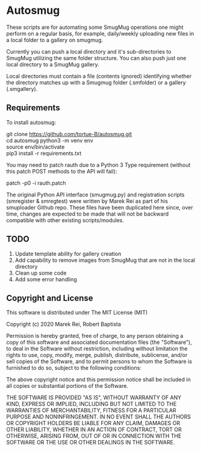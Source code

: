 Autosmug
========


These scripts are for automating some SmugMug operations one might perform on a regular basis, for example, daily/weekly uploading new files in a local folder to a gallery on smugmug.

Currently you can push a local directory and it's sub-directories to SmugMug utilizing the same folder structure. You can also push just one local directory to a SmugMug gallery.

Local directories must contain a file (contents ignored) identifying whether the directory matches up with a Smugmug folder (.smfolder) or a gallery (.smgallery).


Requirements
------------

To install autosmug:

  git clone https://github.com/tortue-B/autosmug.git  
	cd autosmug
	python3 -m venv env  
	source env/bin/activate  
  pip3 install -r requirements.txt

You may need to patch rauth due to a Python 3 Type requirement (without this patch POST methods to the API will fail):

  patch -p0 -i rauth.patch


The original Python API interface (smugmug.py) and registration scripts (smregister & smregtest) were written by Marek Rei as part of his smuploader Github repo. These files have been duplicated here since, over time, changes are expected to be made that will not be backward compatible with other existing scripts/modules.


TODO
----

1. Update template ability for gallery creation
2. Add capability to remove images from SmugMug that are not in the local directory
3. Clean up some code
4. Add some error handling


Copyright and License
---------------------

This software is distributed under The MIT License (MIT)

Copyright (c) 2020 Marek Rei, Robert Baptista

Permission is hereby granted, free of charge, to any person obtaining a copy
of this software and associated documentation files (the "Software"), to deal
in the Software without restriction, including without limitation the rights
to use, copy, modify, merge, publish, distribute, sublicense, and/or sell
copies of the Software, and to permit persons to whom the Software is
furnished to do so, subject to the following conditions:

The above copyright notice and this permission notice shall be included in all
copies or substantial portions of the Software.

THE SOFTWARE IS PROVIDED "AS IS", WITHOUT WARRANTY OF ANY KIND, EXPRESS OR
IMPLIED, INCLUDING BUT NOT LIMITED TO THE WARRANTIES OF MERCHANTABILITY,
FITNESS FOR A PARTICULAR PURPOSE AND NONINFRINGEMENT. IN NO EVENT SHALL THE
AUTHORS OR COPYRIGHT HOLDERS BE LIABLE FOR ANY CLAIM, DAMAGES OR OTHER
LIABILITY, WHETHER IN AN ACTION OF CONTRACT, TORT OR OTHERWISE, ARISING FROM,
OUT OF OR IN CONNECTION WITH THE SOFTWARE OR THE USE OR OTHER DEALINGS IN THE
SOFTWARE.
